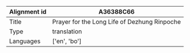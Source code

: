 |Alignment id | A36388C66
| --- | --- 
|Title | Prayer for the Long Life of Dezhung Rinpoche 
|Type | translation
|Languages | ['en', 'bo']